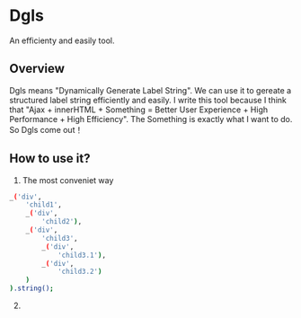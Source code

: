 Dgls
==================================================
An efficienty and easily tool.

Overview
--------------------------------------------------

Dgls means "Dynamically Generate Label String". We can use it to gereate a structured label string efficiently and easily.
I write this tool because I think that "Ajax + innerHTML + Something = Better User Experience + High Performance + High Efficiency".
The Something is exactly what I want to do. So Dgls come out！

How to use it?
--------------------------------------------------

1. The most conveniet way

```bash
_('div',
    'child1',
    _('div',
        'child2'),
    _('div',
        'child3',
        _('div',
            'child3.1'),
        _('div',
            'child3.2')
    )
).string();
```

2. 
